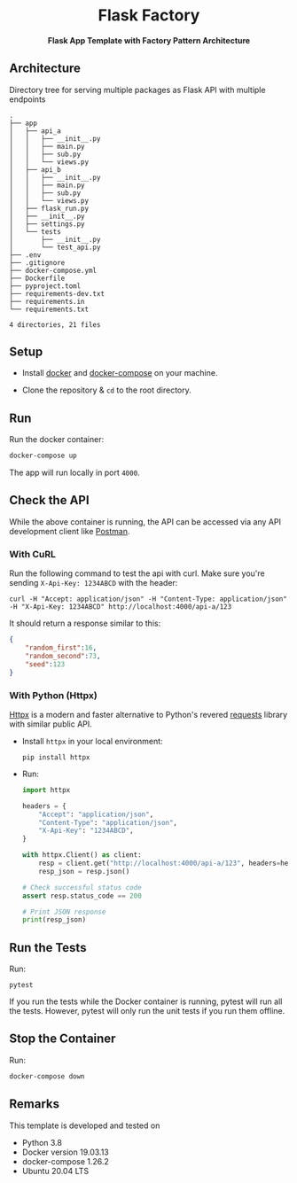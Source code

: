 

<div align="center">
    <h1> Flask Factory </h1>
    <h4>Flask App Template with Factory Pattern Architecture</h4>
</div>



## Architecture

Directory tree for serving multiple packages as Flask API with multiple endpoints

```
.
├── app
│   ├── api_a
│   │   ├── __init__.py
│   │   ├── main.py
│   │   ├── sub.py
│   │   └── views.py
│   ├── api_b
│   │   ├── __init__.py
│   │   ├── main.py
│   │   ├── sub.py
│   │   └── views.py
│   ├── flask_run.py
│   ├── __init__.py
│   ├── settings.py
│   └── tests
│       ├── __init__.py
│       └── test_api.py
├── .env
├── .gitignore
├── docker-compose.yml
├── Dockerfile
├── pyproject.toml
├── requirements-dev.txt
├── requirements.in
└── requirements.txt

4 directories, 21 files
```

## Setup

* Install [docker](https://docs.docker.com/install/) and [docker-compose](https://docs.docker.com/compose/install/) on your machine.

* Clone the repository & `cd` to the root directory.

## Run

Run the docker container:

```bash
docker-compose up
```

The app will run locally in port `4000`.


## Check the API

While the above container is running, the API can be accessed via any API development client like [Postman](https://www.getpostman.com/).

### With CuRL

Run the following command to test the api with curl. Make sure you're sending `X-Api-Key: 1234ABCD` with the header:

```
curl -H "Accept: application/json" -H "Content-Type: application/json" -H "X-Api-Key: 1234ABCD" http://localhost:4000/api-a/123
```

It should return a response similar to this:

```json
{
    "random_first":16,
    "random_second":73,
    "seed":123
}
```

### With Python (Httpx)

[Httpx](https://github.com/encode/httpx) is a modern and faster alternative to Python's revered [requests](https://github.com/psf/requests) library with similar public API.

* Install `httpx` in your local environment:

    ```
    pip install httpx
    ```

* Run:
    ```python
    import httpx

    headers = {
        "Accept": "application/json",
        "Content-Type": "application/json",
        "X-Api-Key": "1234ABCD",
    }

    with httpx.Client() as client:
        resp = client.get("http://localhost:4000/api-a/123", headers=headers)
        resp_json = resp.json()

    # Check successful status code
    assert resp.status_code == 200

    # Print JSON response
    print(resp_json)
    ```
## Run the Tests

Run:

```
pytest
```

If you run the tests while the Docker container is running, pytest will run all the tests. However, pytest will only run the unit tests if you run them offline.

## Stop the Container

Run:

```bash
docker-compose down
```

## Remarks

This template is developed and tested on

- Python 3.8
- Docker version 19.03.13
- docker-compose 1.26.2
- Ubuntu 20.04 LTS
